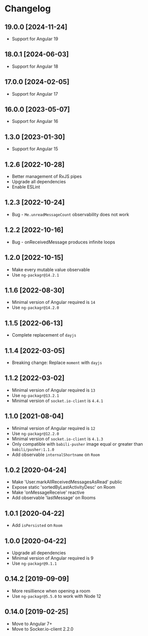 # Changelog

## 19.0.0 [2024-11-24]

* Support for Angular 19

## 18.0.1 [2024-06-03]

* Support for Angular 18

## 17.0.0 [2024-02-05]

* Support for Angular 17

## 16.0.0 [2023-05-07]

* Support for Angular 16

## 1.3.0 [2023-01-30]

* Support for Angular 15

## 1.2.6 [2022-10-28]

* Better management of RxJS pipes
* Upgrade all dependencies
* Enable ESLint

## 1.2.3 [2022-10-24]

* Bug - `Me.unreadMessageCount` observability does not work
## 1.2.2 [2022-10-16]

* Bug - onReceivedMessage produces infinite loops

## 1.2.0 [2022-10-15]

* Make every mutable value observable
* Use `ng-packagr@14.2.1`

## 1.1.6 [2022-08-30]

* Minimal version of Angular required is `14`
* Use `ng-packagr@14.2.0`

## 1.1.5 [2022-06-13]

* Complete replacement of `dayjs`
## 1.1.4 [2022-03-05]

* Breaking change: Replace `moment` with `dayjs`

## 1.1.2 [2022-03-02]

* Minimal version of Angular required is `13`
* Use `ng-packagr@13.2.1`
* Minimal version of `socket.io-client` is `4.4.1`

## 1.1.0 [2021-08-04]

* Minimal version of Angular required is `12`
* Use `ng-packagr@12.2.0`
* Minimal version of `socket.io-client` is `4.1.3`
* Only compatible with `babili-pusher` image equal or greater than `babili/pusher:1.1.0`
* Add observable `internalShortname` on `Room`

## 1.0.2 [2020-04-24]

* Make 'User.markAllReceivedMessagesAsRead' public
* Expose static 'sortedByLastActivityDesc' on Room
* Make 'onMessageReceive' reactive
* Add observable 'lastMessage' on Rooms

## 1.0.1 [2020-04-22]

* Add `isPersisted` on `Room`

## 1.0.0 [2020-04-22]

* Upgrade all dependencies
* Minimal version of Angular required is 9
* Use `ng-packagr@9.1.1`

## 0.14.2 [2019-09-09]

* More resillience when opening a room
* Use `ng-packagr@5.5.0` to work with Node 12

## 0.14.0 [2019-02-25]

* Move to Angular 7+
* Move to Socker.io-client 2.2.0